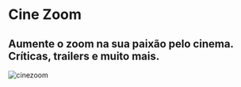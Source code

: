 # Cine Zoom

## Aumente o zoom na sua paixão pelo cinema. Críticas, trailers e muito mais.

![cinezoom](https://github.com/user-attachments/assets/081ce613-e67a-4fd7-b82b-464bd32cba3b)

